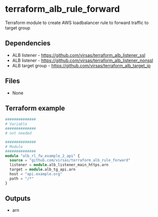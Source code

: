 # terraform_alb_rule_forward

Terraform module to create AWS loadbalancer rule to forward traffic to target group

##  Dependencies

- ALB listener - <https://github.com/virsas/terraform_alb_listener_ssl>
- ALB listener - <https://github.com/virsas/terraform_alb_listener_nonssl>
- ALB target group - <https://github.com/virsas/terraform_alb_target_ip>

## Files

- None

## Terraform example

``` terraform
##############
# Variable
##############
# not needed

##############
# Module
##############
module "alb_rl_fw_example_2_api" {
  source = "github.com/virsas/terraform_alb_rule_forward"
  listener = module.alb_listener_main_https.arn
  target = module.alb_tg_api.arn
  host = "api.example.org"
  path = "/*"
}
```

## Outputs

- arn